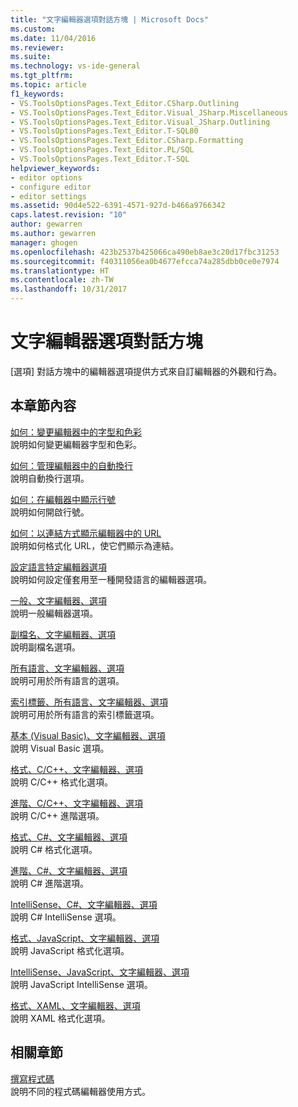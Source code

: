 ```yaml
---
title: "文字編輯器選項對話方塊 | Microsoft Docs"
ms.custom: 
ms.date: 11/04/2016
ms.reviewer: 
ms.suite: 
ms.technology: vs-ide-general
ms.tgt_pltfrm: 
ms.topic: article
f1_keywords:
- VS.ToolsOptionsPages.Text_Editor.CSharp.Outlining
- VS.ToolsOptionsPages.Text_Editor.Visual_JSharp.Miscellaneous
- VS.ToolsOptionsPages.Text_Editor.Visual_JSharp.Outlining
- VS.ToolsOptionsPages.Text_Editor.T-SQL80
- VS.ToolsOptionsPages.Text_Editor.CSharp.Formatting
- VS.ToolsOptionsPages.Text_Editor.PL/SQL
- VS.ToolsOptionsPages.Text_Editor.T-SQL
helpviewer_keywords:
- editor options
- configure editor
- editor settings
ms.assetid: 90d4e522-6391-4571-927d-b466a9766342
caps.latest.revision: "10"
author: gewarren
ms.author: gewarren
manager: ghogen
ms.openlocfilehash: 423b2537b425066ca490eb8ae3c20d17fbc31253
ms.sourcegitcommit: f40311056ea0b4677efcca74a285dbb0ce0e7974
ms.translationtype: HT
ms.contentlocale: zh-TW
ms.lasthandoff: 10/31/2017
---
```

# <a name="text-editor-options-dialog-box"></a>文字編輯器選項對話方塊
[選項] 對話方塊中的編輯器選項提供方式來自訂編輯器的外觀和行為。  
  
## <a name="in-this-section"></a>本章節內容  
 [如何：變更編輯器中的字型和色彩](../../ide/reference/how-to-change-fonts-and-colors-in-the-editor.md)  
 說明如何變更編輯器字型和色彩。  
  
 [如何：管理編輯器中的自動換行](../../ide/reference/how-to-manage-word-wrap-in-the-editor.md)  
 說明自動換行選項。  
  
 [如何：在編輯器中顯示行號](../../ide/reference/how-to-display-line-numbers-in-the-editor.md)  
 說明如何開啟行號。  
  
 [如何：以連結方式顯示編輯器中的 URL](../../ide/reference/how-to-display-urls-as-links-in-the-editor.md)  
 說明如何格式化 URL，使它們顯示為連結。  
  
 [設定語言特定編輯器選項](../../ide/reference/setting-language-specific-editor-options.md)  
 說明如何設定僅套用至一種開發語言的編輯器選項。  
  
 [一般、文字編輯器、選項](../../ide/reference/options-text-editor-general.md)  
 說明一般編輯器選項。  
  
 [副檔名、文字編輯器、選項](../../ide/reference/options-text-editor-file-extension.md)  
 說明副檔名選項。  
  
 [所有語言、文字編輯器、選項](../../ide/reference/options-text-editor-all-languages.md)  
 說明可用於所有語言的選項。  
  
 [索引標籤、所有語言、文字編輯器、選項](../../ide/reference/options-text-editor-all-languages-tabs.md)  
 說明可用於所有語言的索引標籤選項。  
  
 [基本 (Visual Basic)、文字編輯器、選項](../../ide/reference/options-text-editor-basic-visual-basic.md)  
 說明 Visual Basic 選項。  
  
 [格式、C/C++、文字編輯器、選項](../../ide/reference/options-text-editor-c-cpp-formatting.md)  
 說明 C/C++ 格式化選項。  
  
 [進階、C/C++、文字編輯器、選項](../../ide/reference/options-text-editor-c-cpp-advanced.md)  
 說明 C/C++ 進階選項。  
  
 [格式、C#、文字編輯器、選項](../../ide/reference/options-text-editor-csharp-formatting.md)  
 說明 C# 格式化選項。  
  
 [進階、C#、文字編輯器、選項](../../ide/reference/options-text-editor-csharp-advanced.md)  
 說明 C# 進階選項。  
  
 [IntelliSense、C#、文字編輯器、選項](../../ide/reference/options-text-editor-csharp-intellisense.md)  
 說明 C# IntelliSense 選項。  
  
 [格式、JavaScript、文字編輯器、選項](../../ide/reference/options-text-editor-javascript-formatting.md)  
 說明 JavaScript 格式化選項。  
  
 [IntelliSense、JavaScript、文字編輯器、選項](../../ide/reference/options-text-editor-javascript-intellisense.md)  
 說明 JavaScript IntelliSense 選項。  
  
 [格式、XAML、文字編輯器、選項](../../ide/reference/options-text-editor-xaml-formatting.md)  
 說明 XAML 格式化選項。  
  
## <a name="related-sections"></a>相關章節  
 [撰寫程式碼](../../ide/writing-code-in-the-code-and-text-editor.md)  
 說明不同的程式碼編輯器使用方式。